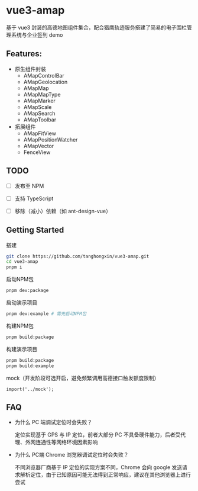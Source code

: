 # vue3-amap

基于 vue3 封装的高德地图组件集合，配合猎鹰轨迹服务搭建了简易的电子围栏管理系统与企业签到 demo

## Features:

- 原生组件封装
  - AMapControlBar
  - AMapGeolocation
  - AMapMap
  - AMapMapType
  - AMapMarker
  - AMapScale
  - AMapSearch
  - AMapToolbar
- 拓展组件
  - AMapFitView
  - AMapPositionWatcher
  - AMapVector
  - FenceView

## TODO

- [ ] 发布至 NPM
- [ ] 支持 TypeScript
- [ ] 移除（减小）依赖（如 ant-design-vue）


## Getting Started

搭建

```sh
git clone https://github.com/tanghongxin/vue3-amap.git
cd vue3-amap
pnpm i
```

启动NPM包
```sh
pnpm dev:package
```

启动演示项目
```sh
pnpm dev:example # 需先启动NPM包
```

构建NPM包
```sh
pnpm build:package
```

构建演示项目
```sh
pnpm build:package
pnpm build:example
```

mock（开发阶段可选开启，避免频繁调用高德接口触发额度限制）
```
import('../mock');
```

## FAQ
- 为什么 PC 端调试定位时会失败？

  定位实现基于 GPS 与 IP 定位，前者大部分 PC 不具备硬件能力，后者受代理、外网连通性等网络环境因素影响

- 为什么 PC端 Chrome 浏览器调试定位时会失败？

  不同浏览器厂商基于 IP 定位的实现方案不同，Chrome 会向 google 发送请求解析定位，由于已知原因可能无法得到正常响应，建议在其他浏览器上进行尝试